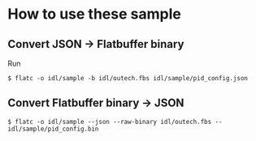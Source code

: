 # How to use these sample

## Convert JSON -> Flatbuffer binary

Run 
```
$ flatc -o idl/sample -b idl/outech.fbs idl/sample/pid_config.json
```

## Convert Flatbuffer binary -> JSON

```
$ flatc -o idl/sample --json --raw-binary idl/outech.fbs -- idl/sample/pid_config.bin
```
